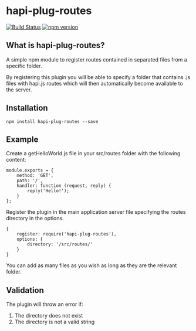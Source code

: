 # hapi-plug-routes

[![Build Status](https://travis-ci.org/federicomaffei/hapi-plug-routes.svg)](https://travis-ci.org/federicomaffei/hapi-plug-routes) [![npm version](https://badge.fury.io/js/hapi-plug-routes.svg)](https://www.npmjs.com/package/hapi-plug-routes)

## What is hapi-plug-routes?
A simple npm module to register routes contained in separated files from a specific folder. 

By registering this plugin you will be able to specify a folder that contains .js files with hapi.js routes which will then automatically become available to the server.

## Installation
    npm install hapi-plug-routes --save

## Example

Create a getHelloWorld.js file in your src/routes folder with the following content:

 
    module.exports = {
	    method: 'GET',
	    path: '/',
	    handler: function (request, reply) {
	        reply('Hello!');
	    }
	};


Register the plugin in the main application server file specifying the routes directory in the options.

    {
        register: require('hapi-plug-routes'),
        options: {
            directory: '/src/routes/'
        }
    }

You can add as many files as you wish as long as they are the relevant folder.

## Validation

The plugin will throw an error if: 

1. The directory does not exist
2. The directory is not a valid string 